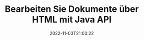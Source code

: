 ---
############################# Static ############################
layout: "product"
date: 2022-11-03T21:00:22
draft: false

product: "Editor"
product_tag: "editor"
platform: "Java"
platform_tag: "java"

############################# Head ############################
head_title: "Java-Dokumenteditor-API | Bearbeiten Sie Word-Web-XML-Textdateien mit HTML"
head_description: "Dokumenteditor-API für Java. Laden Sie Microsoft Word-, XML-, Web- und Textdateien in HTML und konvertieren Sie sie nach der Bearbeitung wieder in das ursprüngliche Format."

############################# Header ############################
title: "Bearbeiten Sie Dokumente über HTML mit Java API"
description: "Integrieren Sie Java-Anwendungen in den HTML-Editor, um Dokumente zu manipulieren und zurück in das ursprüngliche Format zu konvertieren."
button:
    enable: true

############################# SubMenu ############################
submenu:
    enable: true
    
    left:
        img_alt: "GroupDocs.Editor for Java"
        image: "https://www.groupdocs.cloud/templates/groupdocs/images/product-logos/groupdocs-editor-java.png"
        product: "GroupDocs.Editor"
        platform: "Java"

    middle:
        button:
            # button loop
            - link: "#overview"
              text: "Überblick"

            # button loop
            - link: "#features"
              text: "Merkmale"

            # button loop
            - link: "#support"
              text: "Die Unterstützung"

            # button loop
            - link: "https://products.groupdocs.app/editor"
              text: "Live-Demo"

            # button loop
            - link: "https://purchase.groupdocs.com/pricing/editor/java"
              text: "Preisgestaltung"

    right:
        link_download: "https://downloads.groupdocs.com/editor"
        link_learn: "https://docs.groupdocs.com/editor/java/"
        link_buy: "https://purchase.groupdocs.com"

############################# Overview ############################
overview:
    enable: true
    content: |
      GroupDocs.Editor for Java API ermöglicht die Dokumentenbearbeitung in Form von HTML. Die API unterstützt mehrere Dokumentformate und kann in jeden externen, Open-Source- oder kostenpflichtigen HTML-Editor integriert werden. Die Editor-API wird verarbeitet, um Dokumente zu laden, sie in HTML zu konvertieren, HTML für die externe Benutzeroberfläche bereitzustellen und dann HTML nach der Bearbeitung im Originaldokument zu speichern. Es kann auch verwendet werden, um verschiedene Microsoft Word-, Excel-Tabellen, PowerPoint-Dateien, OpenDocument-Formate, XML- und TXT-Dokumente zu generieren.
    tabs:
      enable: true     
      
      ## TAB ONE ##
      tab_one:
        description: |
          Nachfolgend finden Sie eine Übersicht über GroupDocs.Editor für Java:

        left:
          enable: true
          icon: "fab fa-html5"
          title: "Manipulieren mit HTML"
          content: |
            * Unterstütztes Dokument laden
            * Bearbeiten Sie Inhalte mit HTML
            * Verwandte Stile bearbeiten
            * In Originalformat konvertieren
      
      ## TAB TWO ##
      tab_two:
        description: |
          GroupDocs.Editor für Java unterstützt folgende [Dateiformate](https://docs.groupdocs.com/editor/java/supported-document-formats/)

        left:
          enable: true
          table:
            # table loop
            - title: "Microsoft Office"
              content: |
                * **Microsoft Word**: DOC, DOCX, DOCM, DOT, DOTM, DOTX, FlatOPC, WordML, RTF
                * **Microsoft Excel**: XLS, XLSX, XLSM, XLT, XLTX, XLTM, XLSB, XLAM, CSV, TSV, SXC, SpreadsheetML, DIF, DSV
                * **Microsoft PowerPoint**: PPT, PPTX, PPTM, PPS, PPSX, PPSM, POT, POTX, POTM

        right:
          enable: true
          table:
            # table loop
            - title: "Andere Formatfamilien"
              content: |
                * **OpenDocument-Formate**: ODT, OTT, ODS, FODS, ODP, OTP
                * **OpenDocument-Formate**: MSG, MBOX, EML, EMLX
                * **Webformate**: HTML, MHTML, CHM, XML, TXT
                * **Webformate**: MOBI, AZW3, ePub

      ## TAB THREE ##
      tab_three:
        description: |
          GroupDocs.Editor für Java unterstützt folgende Betriebssysteme, Frameworks und Paketmanager:
        
        left:
          enable: true
          table:
            # table loop
            - icon: "fab fa-windows"
              title: "Betriebssysteme"
              content: |
                * Microsoft Windows Desktop
                * Microsoft Windows Server
                * Linux
                * MacOS

            # table loop
            - icon: "fas fa-code"
              title: "Unterstützte Frameworks"
              content: |
                * Java 7 (1.7) +

        right:
          enable: true
          table:
            # table loop
            - icon: "fas fa-cogs"
              title: "Entwicklungsumgebungen"
              content: |
                * NetBeans
                * IntelliJ IDEA
                * Eclipse
            # table loop
            - icon: "fas fa-tools"
              title: "Build-Automatisierungstool"
              content: |
                * Maven

############################# Features ############################
features:
    enable: true
    title: "GroupDocs.Editor für Java-Funktionen"

    feature:
      # feature loop
      - icon: "fas fa-copy"
        content: "Einfache HTML-Editor-Integration"

      # feature loop
      - icon: "fas fa-eye"
        content: "Dokumentkonvertierung in HTML DOM"

      # feature loop
      - icon: "fas fa-bolt"
        content: "Extrahieren Sie HTML-Inhalte aus dem Dokumentenstrom"
      
      # feature loop
      - icon: "fas fa-file-powerpoint"
        content: "Word-, Excel- und PowerPoint-Dateiformate laden, bearbeiten und speichern"

      # feature loop
      - icon: "fas fa-code"
        content: "HTML zusammen mit eingebetteten Elementen abrufen"

      # feature loop
      - icon: "fas fa-cloud"
        content: "XML-Dokumente importieren, anzeigen und bearbeiten"

      # feature loop
      - icon: "fas fa-remove-format"
        content: "Umgehen Sie HTML-Inhalte und speichern Sie eingebettete Ressourcen"

      # feature loop
      - icon: "fas fa-comment-slash"
        content: "Anzeigen, Bearbeiten und Speichern von Textverarbeitungsdokumenten im Seitenmodus"

      # feature loop
      - icon: "fas fa-location-arrow"
        content: "Holen Sie sich den Inhalt des HTML-Body-Tags aus der Datei"

      # feature loop
      - icon: "fas fa-border-all"
        content: "Extrahieren Sie den CSS-Inhalt der HTML-Datei"

      # feature loop
      - icon: "fas fa-wrench"
        content: "Verwenden Sie String-Inhalt, um HTML-DOM zu erhalten und in eine Datei zu konvertieren"

      # feature loop
      - icon: "fas fa-columns"
        content: "Konvertieren Sie HTML-DOM mit eingebetteten Elementen"

      # feature loop
      - icon: "fas fa-file-word"
        content: "Konvertieren Sie Dateien mehrerer Formate in HTML zur Bearbeitung"

      # feature loop
      - icon: "fas fa-envelope"
        content: "Erhalten Sie Metainformationen von Eingabedokumenten ohne Bearbeitung"

      # feature loop
      - icon: "fas fa-print"
        content: "Speichern Sie bearbeitete Dokumente im Nur-Text-Dateiformat"

      # feature loop
      - icon: "fas fa-file-archive"
        content: "Konvertierungsgenauigkeit"

      # feature loop
      - icon: "fas fa-lock"
        content: "Kennwort auf Ausgabedokument anwenden"

      # feature loop
      - icon: "fas fa-file-code"
        content: "Datenbank (DB) Agnostisch"
      
      # feature loop
      - icon: "fas fa-fill-drip"
        content: "Benutzeroberfläche (UI) Agnostisch"

      # feature loop
      - icon: "fas fa-file-excel"
        content: "Unterstützt die gebührenpflichtige Lizenzierung"

    more_feature:
      # more_feature_loop
      - title: "Präzise Konvertierung in und aus HTML DOM"
        content: |
          Mit GroupDocs.Editor für Java können Sie Anwendungen in Java erstellen, die ein Dokument eines unterstützten Dateiformats laden, um es zusammen mit den zugehörigen Elementen, z. B. CSS, in das HTML-Dokumentobjektmodell (DOM) zu konvertieren. Darüber hinaus ermöglicht Ihnen unsere Editor-Java-API, den HTML-Code in einem der gängigen HTML-Editoren zu bearbeiten. Nachdem Ihre erforderlichen Änderungen vorgenommen wurden, hilft Ihnen GroupDocs.Editor für Java, dieses resultierende HTML wieder in sein ursprüngliches Dateiformat zu konvertieren.
          
          ```java
          // Create Editor class by loading an input document
          Editor editor = new Editor("Sample.docx");

          // Open document for edit and obtain EditableDocument
          EditableDocument original = editor.edit();

          // Obtain all-embedded HTML from it
          String allEmbeddedInside = original.getEmbeddedHtml();

          // If necessary, obtain pure HTML-markup, CSS, images and other resources in separate form

          // Whole HTML-markup, without any resources
          String completeHtmlMarkup = original.getContent();

          // Only HTML->BODY content, useful for most of WYSIWYG-editors
          String onlyInnerBody = original.getBodyContent();

          // All CSS stylesheets
          List<CssText> stylesheets = original.getCss();

          // All images, including raster and vector, but without CSS gradients
          List<IImageResource> images = original.getImages();

          // All font resources
          List<FontResourceBase> fonts = original.getFonts();

          // finally, send this content to your WYSIWYG HTML-editor
          ```
      # more_feature_loop
      - title: "Zugeordnete Elemente laden und abrufen"
        content: "GroupDocs.Editor for Java API ermöglicht es Ihnen, die zugehörigen Elemente aus Dokumenten unterstützter Formate wie Bilder, CSS, Schriftarten und mehr abzurufen. Dann können Sie diese abgerufenen verknüpften Elemente laden, sie durchlaufen und separat von der endgültigen HTML-Datei speichern und haben eine gut verwaltete Ausgabe."

############################# Support ############################
support:
    enable: true

############################# Solutions ############################
solutions:
    enable: true
    title: "GroupDocs.Editor bietet Dokumentenbearbeitungs-APIs für andere beliebte Entwicklungsumgebungen"

    solution:
        # solution loop
        - img_alt: "GroupDocs.Editor for .NET"
          image: "https://www.groupdocs.cloud/templates/groupdocs/images/product-logos/groupdocs-editor-net.png"
          product: "GroupDocs.Editor"
          platform: ".NET"
          link: "/editor/net/"

############################# Back to top ###############################
back_to_top:
  enable: true
---